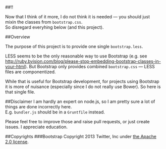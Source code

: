 ##:bangbang:

Now that I think of it more, I do not think it is needed — you should just mixin the classes from `bootstrap.css`.  
So disregard everyhing below (and this project).

##Overview

The purpose of this project is to provide one single `bootstrap.less`.  

LESS seems to be the only reasonable way to use Bootstrap (e.g. see http://ruby.bvision.com/blog/please-stop-embedding-bootstrap-classes-in-your-html). But Bootstrap only provides combined `bootstrap.css` — LESS files are componentized.

While that is useful for Bootstrap development, for projects using Bootstrap it is more of nuisance (especially since I do not really use Bower). So here is that single file.

##Disclaimer
I am hardly an expert on node.js, so I am pretty sure a lot of things are done incorrectly here.  
E.g. `bundler.js` should be in a `Gruntfile` instead.

Please feel free to improve those and raise pull requests, or just create issues. I appreciate education.

##Copyrights
###Bootstrap
Copyright 2013 Twitter, Inc under [the Apache 2.0 license](https://github.com/twbs/bootstrap/blob/master/LICENSE).
